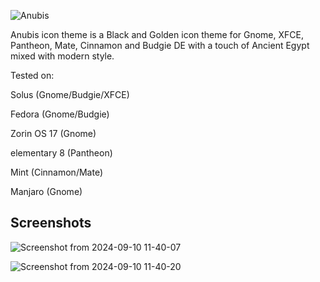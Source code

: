 
![Anubis](https://github.com/user-attachments/assets/47699498-6ae1-41a3-975a-d0db6765614d)

Anubis icon theme is a Black and Golden icon theme for Gnome, XFCE, Pantheon, Mate, Cinnamon and Budgie DE with a touch of Ancient Egypt mixed with modern style.

Tested on:

Solus (Gnome/Budgie/XFCE)

Fedora (Gnome/Budgie)

Zorin OS 17 (Gnome)

elementary 8 (Pantheon)

Mint (Cinnamon/Mate)

Manjaro (Gnome)



Screenshots
--
![Screenshot from 2024-09-10 11-40-07](https://github.com/user-attachments/assets/c904f212-c9de-4a2a-b800-bdbacbd9ab21)

![Screenshot from 2024-09-10 11-40-20](https://github.com/user-attachments/assets/d71f44aa-578b-404d-959b-a4307c0657c5)
